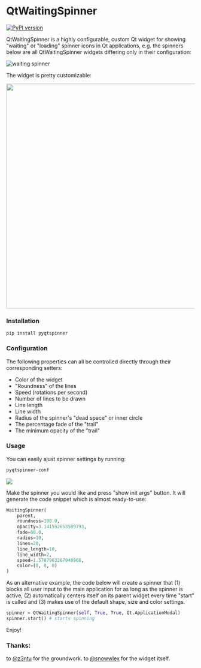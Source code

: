 # QtWaitingSpinner

[![PyPI version](https://badge.fury.io/py/pyqtspinner.svg)](https://badge.fury.io/py/pyqtspinner)

QtWaitingSpinner is a highly configurable, custom Qt widget for showing "waiting" or
"loading" spinner icons in Qt applications, e.g. the spinners below are all
QtWaitingSpinner widgets differing only in their configuration:

![waiting spinner](https://github.com/z3ntu/QtWaitingSpinner/blob/gh-pages/waiting-spinners.gif)

The widget is pretty customizable:

<img src="https://github.com/fbjorn/QtWaitingSpinner/blob/master/static/examples.png" width="600">


### Installation

`pip install pyqtspinner`

### Configuration

The following properties can all be controlled directly through their corresponding
setters:

- Color of the widget
- "Roundness" of the lines
- Speed (rotations per second)
- Number of lines to be drawn
- Line length
- Line width
- Radius of the spinner's "dead space" or inner circle
- The percentage fade of the "trail"
- The minimum opacity of the "trail"

### Usage

You can easily ajust spinner settings by running:

```bash
pyqtspinner-conf
```

<img src="https://github.com/fbjorn/QtWaitingSpinner/blob/master/static/config.png">

Make the spinner you would like and press "show init args" button. It will
generate the code snippet which is almost ready-to-use:

```python
WaitingSpinner(
    parent,
    roundness=100.0,
    opacity=3.141592653589793,
    fade=80.0,
    radius=10,
    lines=20,
    line_length=10,
    line_width=2,
    speed=1.5707963267948966,
    color=(0, 0, 0)
)
```

As an alternative example, the code below will create a spinner that (1) blocks all user
input to the main application for as long as the spinner is active, (2) automatically
centers itself on its parent widget every time "start" is called and (3) makes use of
the default shape, size and color settings.

```python
spinner = QtWaitingSpinner(self, True, True, Qt.ApplicationModal)
spinner.start() # starts spinning
```

Enjoy!

### Thanks:

to [@z3ntu](https://github.com/z3ntu) for the groundwork. to
[@snowwlex](https://github.com/snowwlex) for the widget itself.
